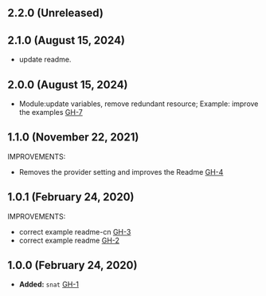 ## 2.2.0 (Unreleased)
## 2.1.0 (August 15, 2024)

- update readme.

## 2.0.0 (August 15, 2024)

- Module:update variables, remove redundant resource; Example: improve the examples [GH-7](https://github.com/alibabacloud-automation/terraform-alicloud-snat/pull/7)

## 1.1.0 (November 22, 2021)

IMPROVEMENTS:

- Removes the provider setting and improves the Readme [GH-4](https://github.com/terraform-alicloud-modules/terraform-alicloud-snat/pull/4)

## 1.0.1 (February 24, 2020)

IMPROVEMENTS:

- correct example readme-cn [GH-3](https://github.com/terraform-alicloud-modules/terraform-alicloud-snat/pull/3)
- correct example readme [GH-2](https://github.com/terraform-alicloud-modules/terraform-alicloud-snat/pull/2)

## 1.0.0 (February 24, 2020)

- **Added:** `snat` [GH-1](https://github.com/terraform-alicloud-modules/terraform-alicloud-snat/pull/1)
